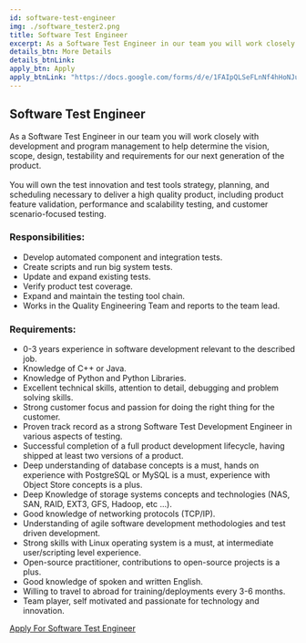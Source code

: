 ```yaml
---
id: software-test-engineer
img: ./software_tester2.png
title: Software Test Engineer
excerpt: As a Software Test Engineer in our team you will work closely with development and program management to help determine the vision, scope...
details_btn: More Details
details_btnLink:
apply_btn: Apply
apply_btnLink: "https://docs.google.com/forms/d/e/1FAIpQLSeFLnNf4hHoNJuTCfKzrcL4f8o938J0yHDjnHuk1b9rSEOqoQ/viewform"
---
```

  <h2 class="text-3xl md:text-5xl mb-8 leading-tight text-center md:text-left blue font-bold tracking-tight">
    Software Test Engineer
  </h2>
  <p class="mb-8 pb-4 text-gray-700 text-lg md:text-xl font-normal">
    As a Software Test Engineer in our team you will work closely
    with development and program management to help determine the
    vision, scope, design, testability and requirements for our next
    generation of the product.<br>
    <br>You will own the test innovation and test tools strategy,
    planning, and scheduling necessary to deliver a high quality
    product, including product feature validation, performance and
    scalability testing, and customer scenario-focused testing.
  </p>
</div>
</div>
<h3 class="mb-4 text-2xl md:text-3xl blue font-semibold">
Responsibilities:
</h3>
<ul class="list-disc list-inside px-5 text-base md:text-lg mb-10 py-2 border-l-2 border-blue-500">
<li>Develop automated component and integration tests.</li>
<li>Create scripts and run big system tests.</li>
<li>Update and expand existing tests.</li>
<li>Verify product test coverage.</li>
<li>Expand and maintain the testing tool chain.</li>
<li>
  Works in the Quality Engineering Team and reports to the team
  lead.
</li>
</ul>
<h3 class="mb-4 text-2xl md:text-3xl blue font-semibold">
Requirements:
</h3>
<ul class="list-disc list-inside px-5 text-base md:text-lg mb-10 py-2 border-l-2 border-blue-500">
<li>
  0-3 years experience in software development relevant to the
  described job.
</li>
<li>Knowledge of C++ or Java.</li>
<li>Knowledge of Python and Python Libraries.</li>
<li>
  Excellent technical skills, attention to detail, debugging and
  problem solving skills.
</li>
<li>
  Strong customer focus and passion for doing the right thing for
  the customer.
</li>
<li>
  Proven track record as a strong Software Test Development Engineer
  in various aspects of testing.
</li>
<li>
  Successful completion of a full product development lifecycle,
  having shipped at least two versions of a product.
</li>
<li>
  Deep understanding of database concepts is a must, hands on
  experience with PostgreSQL or MySQL is a must, experience with
  Object Store concepts is a plus.
</li>
<li>
  Deep Knowledge of storage systems concepts and technologies (NAS,
  SAN, RAID, EXT3, GFS, Hadoop, etc ...).
</li>
<li>Good knowledge of networking protocols (TCP/IP).</li>
<li>
  Understanding of agile software development methodologies and test
  driven development.
</li>
<li>
  Strong skills with Linux operating system is a must, at
  intermediate user/scripting level experience.
</li>
<li>
  Open-source practitioner, contributions to open-source projects is
  a plus.
</li>
<li>Good knowledge of spoken and written English.</li>
<li>
  Willing to travel to abroad for training/deployments every 3-6
  months.
</li>
<li>
  Team player, self motivated and passionate for technology and
  innovation.
</li>
</ul>
<div class="my-10">
<a class="inline w-full py-3 px-5 leading-none text-center text-white bg-blue-500 hover:bg-blue-600 font-semibold rounded shadow" href="https://docs.google.com/forms/d/e/1FAIpQLSeFLnNf4hHoNJuTCfKzrcL4f8o938J0yHDjnHuk1b9rSEOqoQ/viewform" target="_blank">Apply For Software Test Engineer
</a>
</div>
